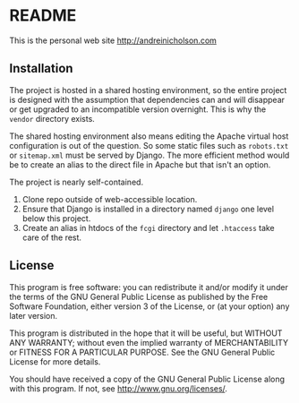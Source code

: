 # README

This is the personal web site http://andreinicholson.com

## Installation

The project is hosted in a shared hosting environment, so the entire project
is designed with the assumption that dependencies can and will disappear or
get upgraded to an incompatible version overnight. This is why the `vendor`
directory exists.

The shared hosting environment also means editing the Apache virtual host
configuration is out of the question. So some static files such as
`robots.txt` or `sitemap.xml` must be served by Django. The more efficient
method would be to create an alias to the direct file in Apache but that
isn't an option.

The project is nearly self-contained.

1. Clone repo outside of web-accessible location.
2. Ensure that Django is installed in a directory named `django` one level
   below this project.
3. Create an alias in htdocs of the `fcgi` directory and let `.htaccess`
   take care of the rest.

## License

This program is free software: you can redistribute it and/or modify
it under the terms of the GNU General Public License as published by
the Free Software Foundation, either version 3 of the License, or
(at your option) any later version.

This program is distributed in the hope that it will be useful,
but WITHOUT ANY WARRANTY; without even the implied warranty of
MERCHANTABILITY or FITNESS FOR A PARTICULAR PURPOSE.  See the
GNU General Public License for more details.

You should have received a copy of the GNU General Public License
along with this program.  If not, see <http://www.gnu.org/licenses/>.
